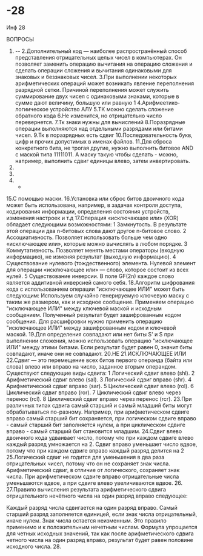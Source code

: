 # -28
Инф 28

ВОПРОСЫ
 1. --
 2.Дополнительный код — наиболее распространённый способ представления отрицательных целых чисел в компьютерах. Он позволяет заменить операцию вычитания на операцию сложения и сделать операции сложения и вычитания одинаковыми для знаковых и беззнаковых чисел.
 3.При выполнении некоторых арифметических операций может возникать явление переполнения разрядной сетки. Причиной переполнения может служить суммирование двух чисел с одинаковыми знаками, которые в сумме дают величину, большую или равную 1
 4.Арифмеетико-логиическое устройство АЛУ
 5.ТК можно сделать сложение обратного кода
 6.Не изменится, но отрицательно число перевернется.
 7.Тк знаки нужны для вычислений
 8.Поразрядные операции выполняются над отдельными разрядами или битами чисел.
 9.Тк в поразрядных есть сдвиг
 10.Последовательность букв, цифр и прочих допустимых в именах файлов.
 11.Для сброса конкретного бита, не трогая другие, нужно выполнить битовое AND с маской типа 11111011. А маску такую чтобы сделать - можно, например, выполнить сдвиг единицы влево, затем инвертировать.
 12.
 13.
 14. - 
 15.С помощью маски.
 16.Установка или сброс битов двоичного кода может быть использована, например, в задачах контроля доступа, кодирования информации, определения состояния устройств, изменения настроек и т.д
 17.Операция «исключающее или» (XOR) обладает следующими возможностями: 1 Замкнутость. В результате этой операции два n-битовых слова дают другое n-битовое слово. 2 Ассоциативность. Позволяет использовать больше чем одно «исключающее или», которые можно вычислять в любом порядке. 3 Коммутативность. Позволяет менять местами операторы (входную информацию), не изменяя результат (выходную информацию). 4 Существование нулевого (тождественного) элемента. Нулевой элемент для операции «исключающее или» — слово, которое состоит из всех нулей. 5 Существование инверсии. В поле GF(2n) каждое слово является аддитивной инверсией самого себя.
 18.Алгоритм шифрования кода с использованием операции "исключающее ИЛИ" может быть следующим:
Используем случайно генерируемую ключевую маску с таким же размером, как и исходное сообщение.
Применяем операцию "исключающее ИЛИ" между ключевой маской и исходным сообщением.
Полученный результат будет зашифрованным кодом сообщения.
Для расшифровки нужно применить операцию "исключающее ИЛИ" между зашифрованным кодом и ключевой маской.
 19.Для определения совпадают или нет биты S' и S при выполнении сложения, можно использовать операцию "исключающее ИЛИ" между этими битами. Если результат будет равен 0, значит биты совпадают, иначе они не совпадают.
 20.НЕ
 21.ИСКЛЮЧАЮЩЕЕ ИЛИ
 22.Сдвиг — это перемещение всех битов первого операнда (байта или слова) влево или вправо на число, заданное вторым операндом. Существуют следующие виды сдвига: 1 Логический сдвиг влево (shl). 2 Арифметический сдвиг влево (sal). 3 Логический сдвиг вправо (shr). 4 Арифметический сдвиг вправо (sar). 5 Циклический сдвиг влево (rol). 6 Циклический сдвиг вправо (ror). 7 Циклический сдвиг влево через перенос (rcl). 8 Циклический сдвиг вправо через перенос (rcr).
 23.При различных типах сдвига самый старший и самый младший биты могут обрабатываться по-разному. Например, при арифметическом сдвиге вправо самый старший бит сохраняется, при логическом сдвиге вправо - самый старший бит заполняется нулем, а при циклическом сдвиге вправо - самый старший бит становится младшим.
 24.Сдвиг влево двоичного кода удваивает число, потому что при каждом сдвиге влево каждый разряд умножается на 2. Сдвиг вправо уменьшает число вдвое, потому что при каждом сдвиге вправо каждый разряд делится на 2
 25.Логический сдвиг не годится для уменьшения в два раза отрицательных чисел, потому что он не сохраняет знак числа. Арифметический сдвиг, в отличие от логического, сохраняет знак числа. При арифметическом сдвиге вправо отрицательные числа уменьшаются вдвое, а при сдвиге влево увеличиваются вдвое.
 26.
 27.Правило вычисления результата арифметического сдвига отрицательного нечётного числа на один разряд вправо следующее:

Каждый разряд числа сдвигается на один разряд вправо.
Самый старший разряд заполняется единицей, если знак числа отрицательный, иначе нулем.
Знак числа остается неизменным. Это правило применимо и к положительным нечетным числам. Формула упрощается для четных исходных значений, так как после арифметического сдвига четного числа на один разряд вправо, результат будет равен половине исходного числа.
 28.
